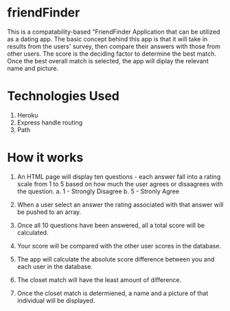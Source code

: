 # friendFinder

This is a compatability-based "FriendFinder Application that can be utilized as a dating app. 
The basic concept behind this app is that it will take in results from the users' survey, then compare their answers with those from other users. The score is the deciding factor to determine the best match. Once the best overall match is selected, the app will diplay the relevant name and picture.

# Technologies Used
1. Heroku 
2. Express handle routing 
3. Path

# How it works
1. An HTML page will display ten questions - each answer fall into a rating scale from 1 to 5 based on how much the user agrees or disaagrees with the question. 
    a. 1 - Strongly Disagree
    b. 5 - Stronly Agree
    
2. When a user select an answer the rating associated with that answer will be pushed to an array.

3. Once all 10 questions have been answered, all a total score will be calculated.

4. Your score will be compared with the other user scores in the database.

5. The app will calculate the absolute score difference between you and each user in the database.

6. The closet match will have the least amount of difference. 

7. Once the closet match is determiened, a name and a picture of that individual will be displayed.
